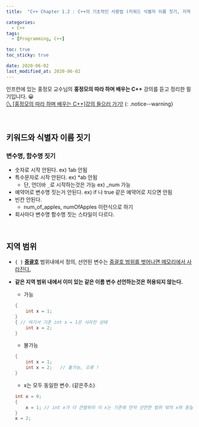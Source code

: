 ```yaml
---
title:  "C++ Chapter 1.2 : C++의 기초적인 사용법 (키워드 식별자 이름 짓기, 지역 범위)" 

categories:
  - C++
tags:
  - [Programming, C++]

toc: true
toc_sticky: true

date: 2020-06-02
last_modified_at: 2020-06-02
---
```


인프런에 있는 홍정모 교수님의 **홍정모의 따라 하며 배우는 C++** 강의를 듣고 정리한 필기입니다. 😀    
[🌜 [홍정모의 따라 하며 배우는 C++]강의 들으러 가기!](https://www.inflearn.com/course/following-c-plus)
{: .notice--warning}

<br>

## 키워드와 식별자 이름 짓기
### 변수명, 함수명 짓기

- 숫자로 시작 안된다. ex) 1ab 안됨
- 특수문자로 시작 안된다. ex) *ab 안됨
    - 단, 언더바 `_`로 시작하는것은 가능 ex) _num 가능
- 예약어로 변수명 짓는거 안된다. ex) if 나 true 같은 예약어로 지으면 안됨
- 빈칸 안된다.
    - num_of_apples, numOfApples 이런식으로 하기
- 회사마다 변수명 함수명 짓는 스타일이 다르다.

<br>

## 지역 범위
- `{ }` **<u>중괄호</u>** 범위내에서 정의, 선언된 변수는 <u>중괄호 범위를 벗어나면 메모리에서 사라진다.</u>
- **같은 지역 범위 내에서 이미 있는 같은 이름 변수 선언하는것은 허용되지 않는다.**  

    - 가능

    ```cpp
    {
    	int x = 1;
    }
    { // 여기서 기존 int x = 1은 사라진 상태
    	int x = 2;
    }
    ```

    - 불가능

    ```cpp
    {
    	int x = 1;
    	int x = 2;   // 불가능, 오류 ! 
    }
    ```

    - x는 모두 동일한 변수. (같은주소)

    ```cpp
    int x = 0;
    {
    	x = 1; // int x가 더 큰범위라 이 x는 기존에 먼저 선언한 범위 밖의 x와 동일하다. 
    }
    x = 2;
    ```